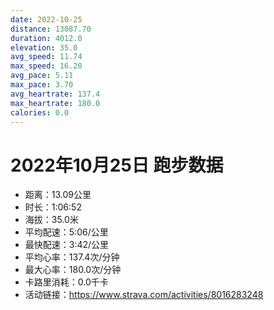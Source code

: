 ```yaml
---
date: 2022-10-25
distance: 13087.70
duration: 4012.0
elevation: 35.0
avg_speed: 11.74
max_speed: 16.20
avg_pace: 5.11
max_pace: 3.70
avg_heartrate: 137.4
max_heartrate: 180.0
calories: 0.0
---
```


# 2022年10月25日 跑步数据

- 距离：13.09公里
- 时长：1:06:52
- 海拔：35.0米
- 平均配速：5:06/公里
- 最快配速：3:42/公里
- 平均心率：137.4次/分钟
- 最大心率：180.0次/分钟
- 卡路里消耗：0.0千卡
- 活动链接：https://www.strava.com/activities/8016283248
